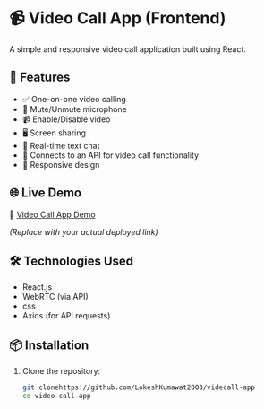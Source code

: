 # 📹 Video Call App (Frontend)

A simple and responsive video call application built using React.

## 🚀 Features

- ✅ One-on-one video calling
- 🎤 Mute/Unmute microphone
- 📹 Enable/Disable video
- 🖥️ Screen sharing
- 💬 Real-time text chat
- 🔗 Connects to an API for video call functionality
- 📱 Responsive design

## 🌐 Live Demo

🔗 [Video Call App Demo](https://zesty-tarsier-c8213f.netlify.app/)

_(Replace with your actual deployed link)_

## 🛠️ Technologies Used

- React.js
- WebRTC (via API)
- css
- Axios (for API requests)

## 📦 Installation

1. Clone the repository:
   ```bash
   git clonehttps://github.com/LokeshKumawat2003/videcall-app
   cd video-call-app
   ```
